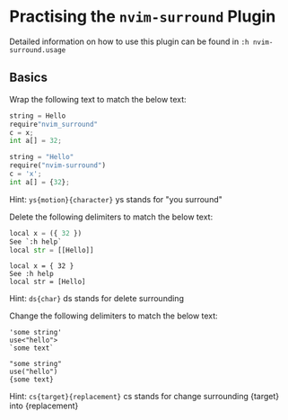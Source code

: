 # Practising the `nvim-surround` Plugin

Detailed information on how to use this plugin can be found in `:h nvim-surround.usage`


## Basics

Wrap the following text to match the below text:

```python
string = Hello
require"nvim_surround"
c = x;
int a[] = 32;
```

```python
string = "Hello"
require("nvim-surround")
c = 'x';
int a[] = {32};
```

Hint: `ys{motion}{character}`
ys stands for "you surround"


Delete the following delimiters to match the below text:

```python
local x = ({ 32 })
See `:h help`
local str = [[Hello]]
```

```text
local x = { 32 }
See :h help
local str = [Hello]
```

Hint: `ds{char}`
ds stands for delete surrounding

Change the following delimiters to match the below text:

```text
'some string'
use<"hello">
`some text`
```

```text
"some string"
use("hello")
{some text}
```

Hint: `cs{target}{replacement}`
cs stands for change surrounding {target} into {replacement}

